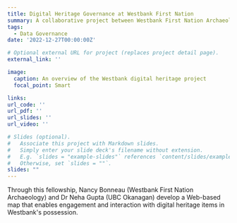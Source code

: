 ```yaml
---
title: Digital Heritage Governance at Westbank First Nation
summary: A collaborative project between Westbank First Nation Archaeology and UBC Okanagan that focuses on enacting Indigenous data governance principles such as OCAP® (ownership, control, access and possession) in digital heritage. The principles can help guide appropriate ways to share digital heritage within and beyond Westbank First Nation, while simultaneously supporting community caretaking of its digital heritage.
tags:
  - Data Governance
date: '2022-12-27T00:00:00Z'

# Optional external URL for project (replaces project detail page).
external_link: ''

image:
  caption: An overview of the Westbank digital heritage project
  focal_point: Smart

links: 
url_code: ''
url_pdf: ''
url_slides: ''
url_video: ''

# Slides (optional).
#   Associate this project with Markdown slides.
#   Simply enter your slide deck's filename without extension.
#   E.g. `slides = "example-slides"` references `content/slides/example-slides.md`.
#   Otherwise, set `slides = ""`.
slides: ""
---
```


Through this fellowship, Nancy Bonneau (Westbank First Nation Archaeology) and Dr Neha Gupta (UBC Okanagan) develop a Web-based map that enables engagement and interaction with digital heritage items in Westbank's possession. 
